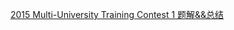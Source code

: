 [2015 Multi-University Training Contest 1 题解&&总结](http://blog.csdn.net/keambar/article/details/47002565)
